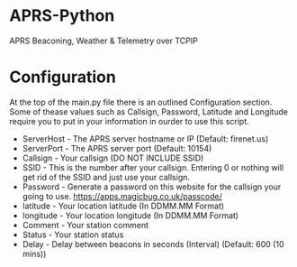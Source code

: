 # APRS-Python
APRS Beaconing, Weather &amp; Telemetry over TCPIP


# Configuration
At the top of the main.py file there is an outlined Configuration section. Some of thease values such as Callsign, Password, Latitude and Longitude require you to put in your information in ourder to use this script.

- ServerHost - The APRS server hostname or IP (Default: firenet.us)
- ServerPort - The APRS server port (Default: 10154)
- Callsign  - Your callsign (DO NOT INCLUDE SSID)
- SSID - This is the number after your callsign. Entering 0 or nothing will get rid of the SSID and just use your callsign.
- Password - Generate a password on this website for the callsign your going to use. https://apps.magicbug.co.uk/passcode/
- latitude - Your location latitude (In DDMM.MM Format)
- longitude - Your location longitude (In DDMM.MM Format)
- Comment - Your station comment
- Status - Your station status
- Delay - Delay between beacons in seconds (Interval) (Default: 600 (10 mins))
